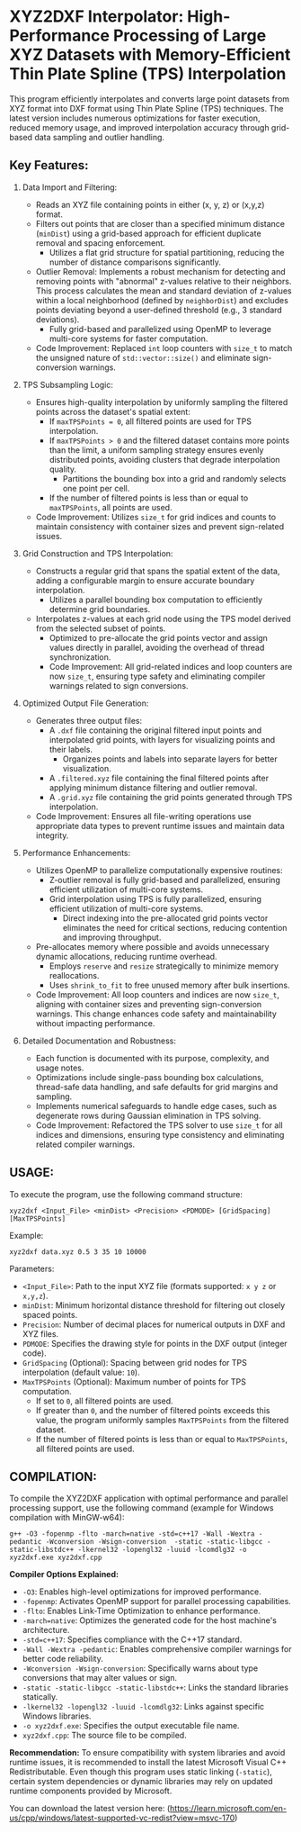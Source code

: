 # XYZ2DXF Interpolator: High-Performance Processing of Large XYZ Datasets with Memory-Efficient Thin Plate Spline (TPS) Interpolation

This program efficiently interpolates and converts large point 
datasets from XYZ format into DXF format using Thin Plate Spline (TPS) techniques. 
The latest version includes numerous optimizations for faster execution, reduced 
memory usage, and improved interpolation accuracy through grid-based data sampling 
and outlier handling.

Key Features:
------------------------------
1. Data Import and Filtering:
   - Reads an XYZ file containing points in either (x, y, z) or (x,y,z) format.
   - Filters out points that are closer than a specified minimum distance (`minDist`)
     using a grid-based approach for efficient duplicate removal and spacing enforcement.
     - Utilizes a flat grid structure for spatial partitioning, reducing the number of distance comparisons significantly.
   - Outlier Removal: Implements a robust mechanism for detecting and removing 
     points with "abnormal" z-values relative to their neighbors. This process 
     calculates the mean and standard deviation of z-values within a local neighborhood 
     (defined by `neighborDist`) and excludes points deviating beyond a user-defined 
     threshold (e.g., 3 standard deviations).
     - Fully grid-based and parallelized using OpenMP to leverage multi-core systems for faster computation.
   - Code Improvement: Replaced `int` loop counters with `size_t` to match 
     the unsigned nature of `std::vector::size()` and eliminate sign-conversion warnings.

2. TPS Subsampling Logic:
   - Ensures high-quality interpolation by uniformly sampling the filtered points 
     across the dataset's spatial extent:
     - If `maxTPSPoints = 0`, all filtered points are used for TPS interpolation.
     - If `maxTPSPoints > 0` and the filtered dataset contains more points than 
       the limit, a uniform sampling strategy ensures evenly distributed points, 
       avoiding clusters that degrade interpolation quality.
       - Partitions the bounding box into a grid and randomly selects one point per cell.
     - If the number of filtered points is less than or equal to `maxTPSPoints`, 
       all points are used.
   - Code Improvement: Utilizes `size_t` for grid indices and counts to maintain 
     consistency with container sizes and prevent sign-related issues.

3. Grid Construction and TPS Interpolation:
   - Constructs a regular grid that spans the spatial extent of the data, adding 
     a configurable margin to ensure accurate boundary interpolation.
     - Utilizes a parallel bounding box computation to efficiently determine grid boundaries.
   - Interpolates z-values at each grid node using the TPS model derived from 
     the selected subset of points.
     - Optimized to pre-allocate the grid points vector and assign values directly 
       in parallel, avoiding the overhead of thread synchronization.
     - Code Improvement: All grid-related indices and loop counters are now `size_t`, 
       ensuring type safety and eliminating compiler warnings related to sign conversions.

4. Optimized Output File Generation:
   - Generates three output files:
     - A `.dxf` file containing the original filtered input points and interpolated 
       grid points, with layers for visualizing points and their labels.
       - Organizes points and labels into separate layers for better visualization.
     - A `.filtered.xyz` file containing the final filtered points after applying 
       minimum distance filtering and outlier removal.
     - A `.grid.xyz` file containing the grid points generated through TPS interpolation.
   - Code Improvement: Ensures all file-writing operations use appropriate data types 
     to prevent runtime issues and maintain data integrity.

5. Performance Enhancements:
   - Utilizes OpenMP to parallelize computationally expensive routines:
     - Z-outlier removal is fully grid-based and parallelized, ensuring efficient 
       utilization of multi-core systems.
     - Grid interpolation using TPS is fully parallelized, ensuring efficient 
       utilization of multi-core systems.
       - Direct indexing into the pre-allocated grid points vector eliminates the need 
         for critical sections, reducing contention and improving throughput.
   - Pre-allocates memory where possible and avoids unnecessary dynamic allocations, 
     reducing runtime overhead.
     - Employs `reserve` and `resize` strategically to minimize memory reallocations.
     - Uses `shrink_to_fit` to free unused memory after bulk insertions.
   - Code Improvement: All loop counters and indices are now `size_t`, aligning 
     with container sizes and preventing sign-conversion warnings. This change enhances 
     code safety and maintainability without impacting performance.

6. Detailed Documentation and Robustness:
   - Each function is documented with its purpose, complexity, and usage notes.
   - Optimizations include single-pass bounding box calculations, thread-safe 
     data handling, and safe defaults for grid margins and sampling.
   - Implements numerical safeguards to handle edge cases, such as degenerate 
     rows during Gaussian elimination in TPS solving.
   - Code Improvement: Refactored the TPS solver to use `size_t` for all indices 
     and dimensions, ensuring type consistency and eliminating related compiler warnings.

USAGE:
------
To execute the program, use the following command structure:

    xyz2dxf <Input_File> <minDist> <Precision> <PDMODE> [GridSpacing] [MaxTPSPoints]

Example:

    xyz2dxf data.xyz 0.5 3 35 10 10000

Parameters:
- `<Input_File>`: Path to the input XYZ file (formats supported: `x y z` or `x,y,z`).
- `minDist`: Minimum horizontal distance threshold for filtering out closely spaced points.
- `Precision`: Number of decimal places for numerical outputs in DXF and XYZ files.
- `PDMODE`: Specifies the drawing style for points in the DXF output (integer code).
- `GridSpacing` (Optional): Spacing between grid nodes for TPS interpolation (default value: `10`).
- `MaxTPSPoints` (Optional): Maximum number of points for TPS computation. 
  - If set to `0`, all filtered points are used.
  - If greater than `0`, and the number of filtered points exceeds this value, 
    the program uniformly samples `MaxTPSPoints` from the filtered dataset.
  - If the number of filtered points is less than or equal to `MaxTPSPoints`, all 
    filtered points are used.

COMPILATION:
------------
To compile the XYZ2DXF application with optimal performance and parallel processing 
support, use the following command (example for Windows compilation with 
MinGW-w64):

    g++ -O3 -fopenmp -flto -march=native -std=c++17 -Wall -Wextra -pedantic -Wconversion -Wsign-conversion  -static -static-libgcc -static-libstdc++ -lkernel32 -lopengl32 -luuid -lcomdlg32 -o xyz2dxf.exe xyz2dxf.cpp

**Compiler Options Explained:**
- `-O3`: Enables high-level optimizations for improved performance.
- `-fopenmp`: Activates OpenMP support for parallel processing capabilities.
- `-flto`: Enables Link-Time Optimization to enhance performance.
- `-march=native`: Optimizes the generated code for the host machine's architecture.
- `-std=c++17`: Specifies compliance with the C++17 standard.
- `-Wall -Wextra -pedantic`: Enables comprehensive compiler warnings for better code reliability.
- `-Wconversion -Wsign-conversion`: Specifically warns about type conversions that may alter values or sign.
- `-static -static-libgcc -static-libstdc++`: Links the standard libraries statically.
- `-lkernel32 -lopengl32 -luuid -lcomdlg32`: Links against specific Windows libraries.
- `-o xyz2dxf.exe`: Specifies the output executable file name.
- `xyz2dxf.cpp`: The source file to be compiled.

**Recommendation:**
To ensure compatibility with system libraries and avoid runtime issues, it is recommended to install the latest Microsoft Visual C++ Redistributable. Even though this program uses static linking (`-static`), certain system dependencies or dynamic libraries may rely on updated runtime components provided by Microsoft.

You can download the latest version here: (https://learn.microsoft.com/en-us/cpp/windows/latest-supported-vc-redist?view=msvc-170)

